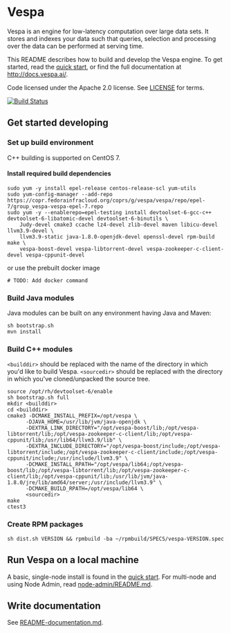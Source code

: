 # Vespa
Vespa is an engine for low-latency computation over large data sets.
It stores and indexes your data such that queries, selection and processing over the
data can be performed at serving time.

This README describes how to build and develop the Vespa engine. To get started, read the
[quick start](http://docs.vespa.ai/documentation/vespa-quick-start.html), or find the full
documentation at http://docs.vespa.ai/.

Code licensed under the Apache 2.0 license. See [LICENSE](LICENSE) for terms.

[![Build Status](https://travis-ci.org/vespa-engine/vespa.svg?branch=master)](https://travis-ci.org/vespa-engine/vespa)

## Get started developing

### Set up build environment
C++ building is supported on CentOS 7.

#### Install required build dependencies
    sudo yum -y install epel-release centos-release-scl yum-utils
    sudo yum-config-manager --add-repo https://copr.fedorainfracloud.org/coprs/g/vespa/vespa/repo/epel-7/group_vespa-vespa-epel-7.repo
    sudo yum -y --enablerepo=epel-testing install devtoolset-6-gcc-c++ devtoolset-6-libatomic-devel devtoolset-6-binutils \
        Judy-devel cmake3 ccache lz4-devel zlib-devel maven libicu-devel llvm3.9-devel \
        llvm3.9-static java-1.8.0-openjdk-devel openssl-devel rpm-build make \
        vespa-boost-devel vespa-libtorrent-devel vespa-zookeeper-c-client-devel vespa-cppunit-devel
or use the prebuilt docker image

    # TODO: Add docker command

### Build Java modules
Java modules can be built on any environment having Java and Maven:

    sh bootstrap.sh
    mvn install

### Build C++ modules
`<builddir>` should be replaced with the name of the directory in which you'd like to build Vespa. `<sourcedir>` should be replaced with the directory in which you've cloned/unpacked the source tree.

    source /opt/rh/devtoolset-6/enable
    sh bootstrap.sh full
    mkdir <builddir>
    cd <builddir>
    cmake3 -DCMAKE_INSTALL_PREFIX=/opt/vespa \
          -DJAVA_HOME=/usr/lib/jvm/java-openjdk \
          -DEXTRA_LINK_DIRECTORY="/opt/vespa-boost/lib;/opt/vespa-libtorrent/lib;/opt/vespa-zookeeper-c-client/lib;/opt/vespa-cppunit/lib;/usr/lib64/llvm3.9/lib" \
          -DEXTRA_INCLUDE_DIRECTORY="/opt/vespa-boost/include;/opt/vespa-libtorrent/include;/opt/vespa-zookeeper-c-client/include;/opt/vespa-cppunit/include;/usr/include/llvm3.9" \
          -DCMAKE_INSTALL_RPATH="/opt/vespa/lib64;/opt/vespa-boost/lib;/opt/vespa-libtorrent/lib;/opt/vespa-zookeeper-c-client/lib;/opt/vespa-cppunit/lib;/usr/lib/jvm/java-1.8.0/jre/lib/amd64/server;/usr/include/llvm3.9" \
          -DCMAKE_BUILD_RPATH=/opt/vespa/lib64 \
          <sourcedir>
    make
    ctest3

### Create RPM packages
    sh dist.sh VERSION && rpmbuild -ba ~/rpmbuild/SPECS/vespa-VERSION.spec


## Run Vespa on a local machine
A basic, single-node install is found in the 
[quick start](http://docs.vespa.ai/documentation/vespa-quick-start.html).
For multi-node and using Node Admin, read [node-admin/README.md](node-admin/README.md).

## Write documentation
See [README-documentation.md](README-documentation.md).
